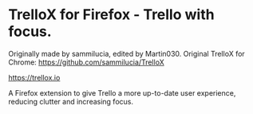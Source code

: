 # TrelloX for Firefox - Trello with focus.

Originally made by sammilucia, edited by Martin030.
Original TrelloX for Chrome: https://github.com/sammilucia/TrelloX

https://trellox.io

A Firefox extension to give Trello a more up-to-date user experience, reducing clutter and increasing focus.
